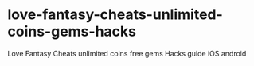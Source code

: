 # love-fantasy-cheats-unlimited-coins-gems-hacks
Love Fantasy Cheats unlimited coins free gems Hacks guide iOS android
